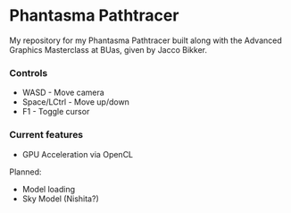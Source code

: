 # Phantasma Pathtracer

My repository for my Phantasma Pathtracer built along with the Advanced Graphics Masterclass at BUas, given by Jacco Bikker.

### Controls
- WASD - Move camera
- Space/LCtrl - Move up/down
- F1 - Toggle cursor

### Current features
- GPU Acceleration via OpenCL

Planned:
- Model loading
- Sky Model (Nishita?)
